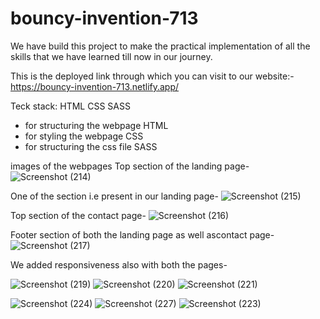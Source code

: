 # bouncy-invention-713
We have build this project to make the practical implementation of all the skills that we have learned till now in our journey.

This is the deployed link through which you can visit to our website:-
https://bouncy-invention-713.netlify.app/

Teck stack:
HTML
CSS
SASS

- for structuring the webpage
HTML
- for styling the webpage
CSS
- for structuring the css file
SASS

images of the webpages
Top section of the landing page-
![Screenshot (214)](https://github.com/sur-123-bhi/bouncy-invention-713/assets/129533897/d31f03b4-6204-4f5f-ad29-210aa5ca2f69)




One of the section i.e present in our landing page-
![Screenshot (215)](https://github.com/sur-123-bhi/bouncy-invention-713/assets/129533897/d22ae4d2-d461-4354-98d3-20e3a0673a09)



Top section of the contact page-
![Screenshot (216)](https://github.com/sur-123-bhi/bouncy-invention-713/assets/129533897/5ca4204a-9cc0-4726-94dc-6dfaf2dca4d6)




Footer section of both the landing page as well ascontact page-
![Screenshot (217)](https://github.com/sur-123-bhi/bouncy-invention-713/assets/129533897/8ca22217-d813-43ce-b106-6908f28d0d79)


We added responsiveness also with both the pages-


![Screenshot (219)](https://github.com/sur-123-bhi/bouncy-invention-713/assets/129533897/7e690e9b-21f2-4494-8ef4-a188de967eda)
![Screenshot (220)](https://github.com/sur-123-bhi/bouncy-invention-713/assets/129533897/b95357b6-425e-40ce-981d-ee8e5999e2e3)
![Screenshot (221)](https://github.com/sur-123-bhi/bouncy-invention-713/assets/129533897/994141ef-534c-453b-b6f2-6327adff57f4)


![Screenshot (224)](https://github.com/sur-123-bhi/bouncy-invention-713/assets/129533897/0529aa8f-1fe6-4a09-95d0-843ae32ea2eb)
![Screenshot (227)](https://github.com/sur-123-bhi/bouncy-invention-713/assets/129533897/950a8944-958e-4f5e-90ac-11affc689859)
![Screenshot (223)](https://github.com/sur-123-bhi/bouncy-invention-713/assets/129533897/b8018c50-7aa5-4c04-aee1-119dce783554)

